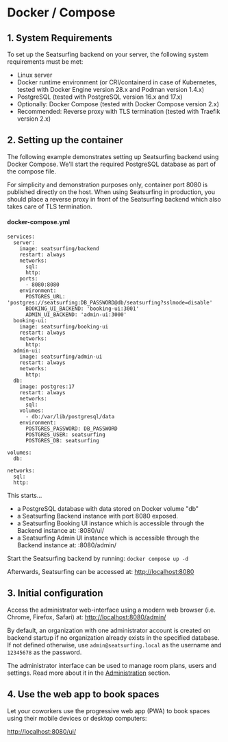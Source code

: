 # Docker / Compose

## 1. System Requirements

To set up the Seatsurfing backend on your server, the following system requirements must be met:

- Linux server
- Docker runtime environment (or CRI/containerd in case of Kubernetes, tested with Docker Engine version 28.x and Podman version 1.4.x)
- PostgreSQL (tested with PostgreSQL version 16.x and 17.x)
- Optionally: Docker Compose (tested with Docker Compose version 2.x)
- Recommended: Reverse proxy with TLS termination (tested with Traefik version 2.x)

## 2. Setting up the container

The following example demonstrates setting up Seatsurfing backend using Docker Compose. We'll start the required PostgreSQL database as part of the compose file.

For simplicity and demonstration purposes only, container port 8080 is published directly on the host. When using Seatsurfing in production, you should place a reverse proxy in front of the Seatsurfing backend which also takes care of TLS termination.

#### docker-compose.yml

```
services:
  server:
    image: seatsurfing/backend
    restart: always
    networks:
      sql:
      http:
    ports:
      - 8080:8080
    environment:
      POSTGRES_URL: 'postgres://seatsurfing:DB_PASSWORD@db/seatsurfing?sslmode=disable'
      BOOKING_UI_BACKEND: 'booking-ui:3001'
      ADMIN_UI_BACKEND: 'admin-ui:3000'
  booking-ui:
    image: seatsurfing/booking-ui
    restart: always
    networks:
      http:
  admin-ui:
    image: seatsurfing/admin-ui
    restart: always
    networks:
      http:
  db:
    image: postgres:17
    restart: always
    networks:
      sql:
    volumes:
      - db:/var/lib/postgresql/data
    environment:
      POSTGRES_PASSWORD: DB_PASSWORD
      POSTGRES_USER: seatsurfing
      POSTGRES_DB: seatsurfing

volumes:
  db:

networks:
  sql:
  http:
```

This starts...

- a PostgreSQL database with data stored on Docker volume "db"
- a Seatsurfing Backend instance with port 8080 exposed.
- a Seatsurfing Booking UI instance which is accessible through the Backend instance at: :8080/ui/
- a Seatsurfing Admin UI instance which is accessible through the Backend instance at: :8080/admin/

Start the Seatsurfing backend by running: `docker compose up -d`

Afterwards, Seatsurfing can be accessed at: [http://localhost:8080](http://localhost:8080)

## 3. Initial configuration

Access the administrator web-interface using a modern web browser (i.e. Chrome, Firefox, Safari) at: [http://localhost:8080/admin/](http://localhost:8080/admin/)

By default, an organization with one administrator account is created on backend startup if no organization already exists in the specified database. If not defined otherwise, use `admin@seatsurfing.local` as the username and `12345678` as the password.

The administrator interface can be used to manage room plans, users and settings. Read more about it in the [Administration](admin-ui.md) section.

## 4. Use the web app to book spaces

Let your coworkers use the progressive web app (PWA) to book spaces using their mobile devices or desktop computers:

[http://localhost:8080/ui/](http://localhost:8080/ui/)
